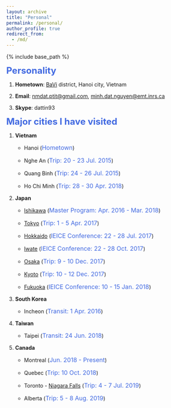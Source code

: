 ```yaml
---
layout: archive
title: "Personal"
permalink: /personal/
author_profile: true
redirect_from:
  - /md/
---
```


{% include base_path %}

**<font size="5" color="#4169E1">Personality</font>** 

1. **Hometown**: [BaVi](https://www.google.com/maps/place/Ph%C3%BA+Ch%C3%A2u,+Ba+V%C3%AC,+Hanoi,+Vietnam/@21.2330201,105.4124663,14z/data=!3m1!4b1!4m5!3m4!1s0x3134f35ffc232bdb:0x9287b9d4b0916cf2!8m2!3d21.2378481!4d105.4360963) district, Hanoi city, Vietnam

2. **Email**: nmdat.ptit@gmail.com, minh.dat.nguyen@emt.inrs.ca

3. **Skype**: dattin93

**<font size="5" color="#4169E1">Major cities I have visited</font>**

1. **Vietnam**
	- Hanoi (<font size="3" color="#4169E1">Hometown</font>)

	- Nghe An (<font size="3" color="#4169E1">Trip: 20 - 23 Jul. 2015</font>)

	- Quang Binh (<font size="3" color="#4169E1">Trip: 24 - 26 Jul. 2015</font>)

	- Ho Chi Minh (<font size="3" color="#4169E1">Trip: 28 - 30 Apr. 2018</font>)

2. **Japan** 

	- [Ishikawa](https://www.google.com/maps/place/Ishikawa,+Japan/@36.9574386,135.6832852,8z/data=!3m1!4b1!4m5!3m4!1s0x5ff17e5ec1bc1aef:0x4bd43c138d189ab4!8m2!3d36.3260317!4d136.5289653) (<font size="3" color="#4169E1">Master Program: Apr. 2016 - Mar. 2018</font>)

	- [Tokyo](https://www.google.com/maps/place/Tokyo,+Japan/@35.5090627,139.2093901,9z/data=!3m1!4b1!4m5!3m4!1s0x605d1b87f02e57e7:0x2e01618b22571b89!8m2!3d35.6761919!4d139.6503106) (<font size="3" color="#4169E1">Trip: 1 - 5 Apr. 2017</font>)

	- [Hokkaido](https://www.google.com/maps/place/Hokkaido+University/@43.421133,140.4793487,7z/data=!4m13!1m7!3m6!1s0x5f9f59209f6c888b:0x1c3cc3564fce038f!2sHokkaido,+Japan!3b1!8m2!3d43.2203266!4d142.8634737!3m4!1s0x0:0x425f98023e0b86d5!8m2!3d43.0779162!4d141.339798) (<font size="3" color="#4169E1">IEICE Conference: 22 - 28 Jul. 2017</font>)

	- [Iwate](https://www.google.com/maps/place/Morioka,+Iwate,+Japan/@39.7471393,141.1212652,11z/data=!3m1!4b1!4m5!3m4!1s0x5f85755195bcfe01:0x1f3c2dde5b005696!8m2!3d39.7019558!4d141.1543303 ) (<font size="3" color="#4169E1">IEICE Conference: 22 - 28 Oct. 2017</font>)

	- [Osaka](https://www.google.com/maps/place/Osaka,+Japan/@34.6159666,134.5385735,9z/data=!4m5!3m4!1s0x6000e6553406e2e1:0xc55bc16ee46a2fe7!8m2!3d34.6937249!4d135.5022535) (<font size="3" color="#4169E1">Trip: 9 - 10 Dec. 2017</font>)

	- [Kyoto](https://www.google.com/maps/place/Kyoto,+Japan/@35.0984404,135.5787908,11z/data=!3m1!4b1!4m5!3m4!1s0x6001a8d6cd3cc3f1:0xc0961d366bbb1d3d!8m2!3d35.011564!4d135.7681489) (<font size="3" color="#4169E1">Trip: 10 - 12 Dec. 2017</font>)

	- [Fukuoka](https://www.google.com/maps/place/Fukuoka,+Japan/@33.4215478,130.3039437,9z/data=!4m5!3m4!1s0x3541eda1e9848429:0xf60a729936398783!8m2!3d33.5901838!4d130.4016888) (<font size="3" color="#4169E1">IEICE Conference: 10 - 15 Jan. 2018</font>)


3. **South Korea**

	- Incheon (<font size="3" color="#4169E1">Transit: 1 Apr. 2016</font>)

4. **Taiwan**

	- Taipei (<font size="3" color="#4169E1">Transit: 24 Jun. 2018</font>)

5. **Canada**

	- Montreal (<font size="3" color="#4169E1">Jun. 2018 - Present</font>)

	- Quebec (<font size="3" color="#4169E1">Trip: 10 Oct. 2018</font>)

	- Toronto - [Niagara Falls](https://www.google.com/maps/place/Niagara+Falls,+ON/@43.0538471,-79.2281182,11z/data=!3m1!4b1!4m5!3m4!1s0x89d3445eec824db9:0x46d2c56156bda288!8m2!3d43.0895577!4d-79.0849436) (<font size="3" color="#4169E1">Trip: 4 - 7 Jul. 2019</font>)

	- Alberta (<font size="3" color="#4169E1">Trip: 5 - 8 Aug. 2019</font>)
